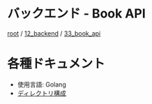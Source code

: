 # バックエンド - Book API

[root](./../../../README.md) 
/ [12_backend](./../README.md) 
/ [33_book_api](./README.md)

# 各種ドキュメント

* 使用言語: Golang
* [ディレクトリ構成](./../01_design/directories-for-golang.md)
